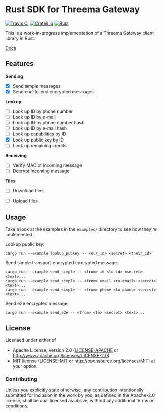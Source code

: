 # Rust SDK for Threema Gateway

[![Travis CI][travis-ci-badge]][travis-ci]
[![Crates.io][crates-io-badge]][crates-io]
[![Rust][rust-badge]][github]

This is a work-in-progress implementation of a Threema Gateway client library
in Rust.

[Docs](https://dbrgn.github.io/threema-gateway-rs/threema_gateway/index.html)


## Features

**Sending**

- [x] Send simple messages
- [x] Send end-to-end encrypted messages

**Lookup**

- [ ] Look up ID by phone number
- [ ] Look up ID by e-mail
- [ ] Look up ID by phone number hash
- [ ] Look up ID by e-mail hash
- [ ] Look up capabilities by ID
- [x] Look up public key by ID
- [ ] Look up remaining credits

**Receiving**

- [ ] Verify MAC of incoming message
- [ ] Decrypt incoming message

**Files**

- [ ] Download files
- [ ] Upload files


## Usage

Take a look at the examples in the `examples/` directory to see how they're
implemented.

Lookup public key:

    cargo run --example lookup_pubkey -- <our_id> <secret> <their_id>

Send simple transport-encrypted encrypted message:

    cargo run --example send_simple -- <from> id <to-id> <secret> <text>...
    cargo run --example send_simple -- <from> email <to-email> <secret> <text>...
    cargo run --example send_simple -- <from> phone <to-phone> <secret> <text>...

Send e2e encrypted message:

    cargo run --example send_e2e -- <from> <to> <secret> <text>...


## License

Licensed under either of

 * Apache License, Version 2.0 ([LICENSE-APACHE](LICENSE-APACHE) or
   http://www.apache.org/licenses/LICENSE-2.0)
 * MIT license ([LICENSE-MIT](LICENSE-MIT) or
   http://opensource.org/licenses/MIT) at your option.


### Contributing

Unless you explicitly state otherwise, any contribution intentionally submitted
for inclusion in the work by you, as defined in the Apache-2.0 license, shall
be dual licensed as above, without any additional terms or conditions.

<!-- Badges -->
[travis-ci]: https://travis-ci.org/dbrgn/threema-gateway-rs
[travis-ci-badge]: https://img.shields.io/travis/dbrgn/threema-gateway-rs.svg?maxAge=3600
[crates-io]: https://crates.io/crates/threema-gateway
[crates-io-badge]: https://img.shields.io/crates/v/threema-gateway.svg?maxAge=3600
[github]: https://github.com/dbrgn/threema-gateway-rs
[rust-badge]: https://img.shields.io/badge/rust-1.9%2B-blue.svg?maxAge=3600

